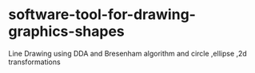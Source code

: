 # software-tool-for-drawing-graphics-shapes
Line Drawing using DDA and Bresenham algorithm and circle ,ellipse ,2d transformations
